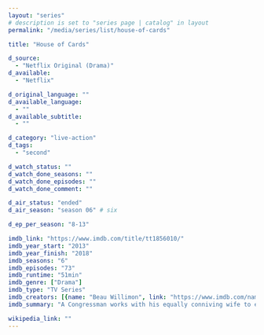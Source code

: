 ```yaml
---
layout: "series"
# description is set to "series page | catalog" in layout
permalink: "/media/series/list/house-of-cards"

title: "House of Cards"

d_source:
  - "Netflix Original (Drama)"
d_available:
  - "Netflix"

d_original_language: ""
d_available_language:
  - ""
d_available_subtitle:
  - ""

d_category: "live-action"
d_tags:
  - "second"

d_watch_status: ""
d_watch_done_seasons: ""
d_watch_done_episodes: ""
d_watch_done_comment: ""

d_air_status: "ended"
d_air_season: "season 06" # six

d_ep_per_season: "8-13"

imdb_link: "https://www.imdb.com/title/tt1856010/"
imdb_year_start: "2013"
imdb_year_finish: "2018"
imdb_seasons: "6"
imdb_episodes: "73"
imdb_runtime: "51min"
imdb_genre: ["Drama"]
imdb_type: "TV Series"
imdb_creators: [{name: "Beau Willimon", link: "https://www.imdb.com/name/nm2802722/"}]
imdb_summary: "A Congressman works with his equally conniving wife to exact revenge on the people who betrayed him."

wikipedia_link: ""
---
```

